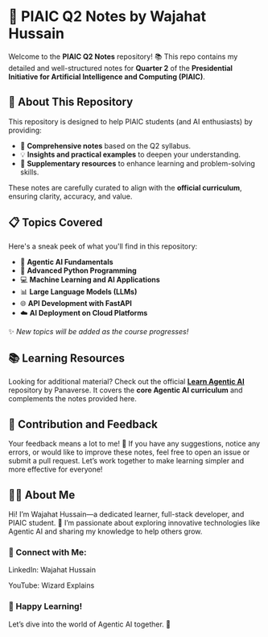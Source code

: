 # 🚀 PIAIC Q2 Notes by Wajahat Hussain  

Welcome to the **PIAIC Q2 Notes** repository! 📚 This repo contains my detailed and well-structured notes for **Quarter 2** of the **Presidential Initiative for Artificial Intelligence and Computing (PIAIC)**.  

## 🌟 About This Repository  

This repository is designed to help PIAIC students (and AI enthusiasts) by providing:  
- 📝 **Comprehensive notes** based on the Q2 syllabus.  
- 💡 **Insights and practical examples** to deepen your understanding.  
- 📖 **Supplementary resources** to enhance learning and problem-solving skills.  

These notes are carefully curated to align with the **official curriculum**, ensuring clarity, accuracy, and value.  


## 📋 Topics Covered  

Here's a sneak peek of what you'll find in this repository:  
- 🤖 **Agentic AI Fundamentals**  
- 🐍 **Advanced Python Programming**  
- 💻 **Machine Learning and AI Applications**  
- 📊 **Large Language Models (LLMs)**  
- 🌐 **API Development with FastAPI**  
- ☁️ **AI Deployment on Cloud Platforms**  

✨ *New topics will be added as the course progresses!*  


## 📚 Learning Resources  

Looking for additional material? Check out the official [**Learn Agentic AI**](https://github.com/panaversity/learn-agentic-ai) repository by Panaverse. It covers the **core Agentic AI curriculum** and complements the notes provided here.  

## 🤝 Contribution and Feedback

Your feedback means a lot to me! 🙌
If you have any suggestions, notice any errors, or would like to improve these notes, feel free to open an issue or submit a pull request. Let’s work together to make learning simpler and more effective for everyone!



## 👨‍💻 About Me

Hi! I’m Wajahat Hussain—a dedicated learner, full-stack developer, and PIAIC student. 🌟 I’m passionate about exploring innovative technologies like Agentic AI and sharing my knowledge to help others grow.

### 🔗 Connect with Me:

LinkedIn: Wajahat Hussain

YouTube: Wizard Explains



### 🎉 Happy Learning!

Let’s dive into the world of Agentic AI together. 🚀


